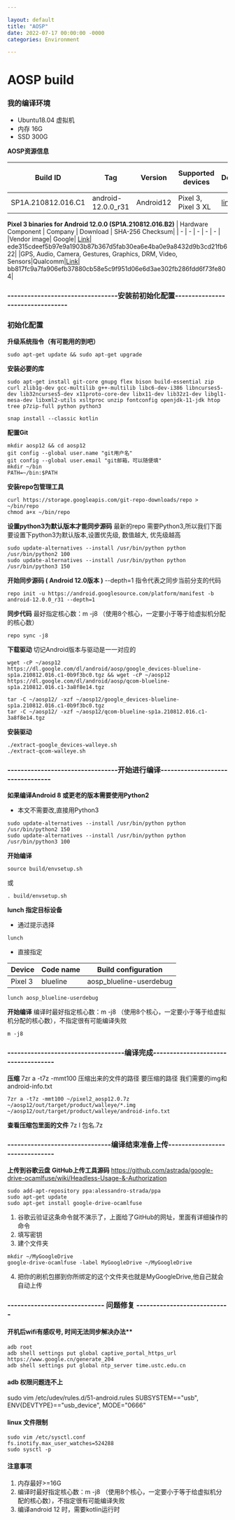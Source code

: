 ```yaml
---

layout: default
title: "AOSP"
date: 2022-07-17 00:00:00 -0000
categories: Environment

---
```

# AOSP build
### 我的编译环境

* Ubuntu18.04 虚拟机
* 内存 16G
* SSD 300G
  
**AOSP资源信息**
  
| Build ID | Tag | Version | Supported devices | Download | Security patch level |
| -------- | --- | ------- | ----------------- | -------- | -------------------- |
| SP1A.210812.016.C1 | android-12.0.0_r31 |	Android12 | Pixel 3, Pixel 3 XL | [link](https://cs.android.com/android/platform/superproject/+/android-12.0.0_r31:) | 2021-10-05 |

**Pixel 3 binaries for Android 12.0.0 (SP1A.210812.016.B2)**
| Hardware Component |	Company	| Download |	SHA-256 Checksum|
| - | - | - | - | - |
|Vendor image|	Google|	[Link](https://dl.google.com/dl/android/aosp/google_devices-blueline-sp1a.210812.016.c1-0b9f3bc0.tgz)|	ede315cdeef5b97e9a1903b87b367d5fab30ea6e4ba0e9a8432d9b3cd21fb622|
|GPS, Audio, Camera, Gestures, Graphics, DRM, Video, Sensors|Qualcomm|[Link](https://dl.google.com/dl/android/aosp/qcom-blueline-sp1a.210812.016.c1-3a8f8e14.tgz)|	bb817fc9a7fa906efb37880cb58e5c9f951d06e6d3ae302fb286fdd6f73fe804|


 ### ---------------------------------安装前初始化配置---------------------------------
 ### 初始化配置
**升级系统指令（有可能用的到吧）**
```
sudo apt-get update && sudo apt-get upgrade
```
**安装必要的库**
```
sudo apt-get install git-core gnupg flex bison build-essential zip curl zlib1g-dev gcc-multilib g++-multilib libc6-dev-i386 libncurses5-dev lib32ncurses5-dev x11proto-core-dev libx11-dev lib32z1-dev libgl1-mesa-dev libxml2-utils xsltproc unzip fontconfig openjdk-11-jdk htop tree p7zip-full python python3 
```
```
snap install --classic kotlin
```

**配置Git**
```
mkdir aosp12 && cd aosp12
git config --global user.name "git用户名"
git config --global user.email "git邮箱，可以随便填"
mkdir ~/bin
PATH=~/bin:$PATH
```
**安装repo包管理工具**
```
curl https://storage.googleapis.com/git-repo-downloads/repo > ~/bin/repo
chmod a+x ~/bin/repo
```
**设置python3为默认版本才能同步源码**
最新的repo 需要Python3,所以我们下面要设置下python3为默认版本,设置优先级, 数值越大, 优先级越高
```
sudo update-alternatives --install /usr/bin/python python /usr/bin/python2 100
sudo update-alternatives --install /usr/bin/python python /usr/bin/python3 150
```
**开始同步源码 ( Android 12.0版本 )**
--depth=1 指令代表之同步当前分支的代码
```
repo init -u https://android.googlesource.com/platform/manifest -b android-12.0.0_r31 --depth=1
```
**同步代码**
最好指定核心数：m -j8 （使用8个核心，一定要小于等于给虚拟机分配的核心数）
```
repo sync -j8
```
**下载驱动**
切记Android版本与驱动是一一对应的
```
wget -cP ~/aosp12 https://dl.google.com/dl/android/aosp/google_devices-blueline-sp1a.210812.016.c1-0b9f3bc0.tgz && wget -cP ~/aosp12 https://dl.google.com/dl/android/aosp/qcom-blueline-sp1a.210812.016.c1-3a8f8e14.tgz

tar -C ~/aosp12/ -xzf ~/aosp12/google_devices-blueline-sp1a.210812.016.c1-0b9f3bc0.tgz
tar -C ~/aosp12/ -xzf ~/aosp12/qcom-blueline-sp1a.210812.016.c1-3a8f8e14.tgz
```

**安装驱动**
```
./extract-google_devices-walleye.sh
./extract-qcom-walleye.sh
```
### ---------------------------------开始进行编译---------------------------------
**如果编译Android 8 或更老的版本需要使用Python2**
* 本文不需要改,直接用Python3
```
sudo update-alternatives --install /usr/bin/python python /usr/bin/python2 150
sudo update-alternatives --install /usr/bin/python python /usr/bin/python3 100
```
**开始编译**
```
source build/envsetup.sh
```
或
```
. build/envsetup.sh
```
**lunch 指定目标设备**
* 通过提示选择
```
lunch
```
* 直接指定
  
|Device|Code name|Build configuration|
| ---- | ------- | ----------------- |
| Pixel 3 |	blueline | aosp_blueline-userdebug |

```
lunch aosp_blueline-userdebug
```
**开始编译**
编译时最好指定核心数：m -j8 （使用8个核心，一定要小于等于给虚拟机分配的核心数），不指定很有可能编译失败
```
m -j8
```
### -----------------------------------编译完成------------------------------------

**压缩**
7zr a -t7z -mmt100 压缩出来的文件的路径 要压缩的路径
我们需要的img和android-info.txt
```
7zr a -t7z -mmt100 ~/pixel2_aosp12.0.7z ~/aosp12/out/target/product/walleye/*.img ~/aosp12/out/target/product/walleye/android-info.txt
```
**查看压缩包里面的文件**
7z l 包名.7z

### -------------------------------编译结束准备上传-------------------------------
**上传到谷歌云盘**
**GitHub上传工具源码**
https://github.com/astrada/google-drive-ocamlfuse/wiki/Headless-Usage-&-Authorization
```
sudo add-apt-repository ppa:alessandro-strada/ppa
sudo apt-get update
sudo apt-get install google-drive-ocamlfuse
```
1. 谷歌云验证这条命令就不演示了，上面给了GitHub的网址，里面有详细操作的命令
2. 填写密钥
3. 建个文件夹
```
mkdir ~/MyGoogleDrive
google-drive-ocamlfuse -label MyGoogleDrive ~/MyGoogleDrive
```
4. 把你的刷机包挪到你所绑定的这个文件夹也就是MyGoogleDrive,他自己就会自动上传

### ----------------------------- 问题修复 ----------------------------

#### 开机后wifi有感叹号, 时间无法同步解决办法**
```
adb root
adb shell settings put global captive_portal_https_url https://www.google.cn/generate_204
adb shell settings put global ntp_server time.ustc.edu.cn
```
#### adb 权限问题连不上
sudo vim /etc/udev/rules.d/51-android.rules
SUBSYSTEM=="usb", ENV{DEVTYPE}=="usb_device", MODE="0666"

#### linux 文件限制
````
sudo vim /etc/sysctl.conf
fs.inotify.max_user_watches=524288
sudo sysctl -p
````
#### 注意事项
1. 内存最好>=16G
2. 编译时最好指定核心数：m -j8 （使用8个核心，一定要小于等于给虚拟机分配的核心数），不指定很有可能编译失败
3. 编译android 12 时，需要kotlin运行时
